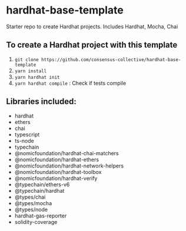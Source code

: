 # hardhat-base-template
Starter repo to create Hardhat projects. Includes Hardhat, Mocha, Chai

## To create a Hardhat project with this template
1. `git clone https://github.com/consensus-collective/hardhat-base-template`
2. `yarn install`
3. `yarn hardhat init`
5. `yarn hardhat compile` : Check if tests compile    

## Libraries included:
* hardhat
* ethers
* chai
* typescript
* ts-node
* typechain
* @nomicfoundation/hardhat-chai-matchers
* @nomicfoundation/hardhat-ethers
* @nomicfoundation/hardhat-network-helpers
* @nomicfoundation/hardhat-toolbox
* @nomicfoundation/hardhat-verify
* @typechain/ethers-v6
* @typechain/hardhat
* @types/chai
* @types/mocha
* @types/node
* hardhat-gas-reporter
* solidity-coverage